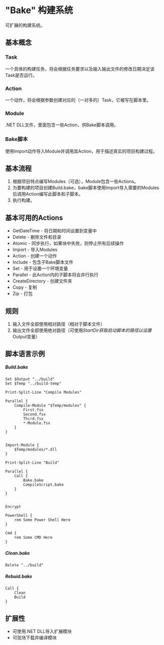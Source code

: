 # "Bake" 构建系统

可扩展的构建系统。

## 基本概念
### Task
一个具体的构建任务，将会根据任务要求以及输入输出文件的修改日期决定该Task是否运行。

### Action
一个动作，将会根据参数创建对应的（一对多的）Task，它被写在脚本里。

### Module
.NET DLL文件，里面包含一些Action，供Bake脚本调用。

### Bake脚本
使用Import动作导入Module并调用其Action，用于描述真实的项目构建过程。

## 基本流程

1. 根据项目特点编写Modules（可选），Module包含一些Actions。
2. 为要构建的项目创建Build.bake，bake脚本使用Import导入需要的Modules后调用Action编写此脚本和子脚本。
3. 执行构建。

## 基本可用的Actions
* GetDateTime - 将日期和时间设置到变量中
* Delete - 删除文件和目录
* Atomic - 同步执行，如果块中失败，则停止所有后续操作
* Import - 导入Modules
* Action - 创建一个动作
* Include - 包含子Bake脚本文件
* Set - 用于设置一个环境变量
* Parallel - 此Action内的子脚本将会并行执行
* CreateDirectory - 创建文件夹
* Copy - 复制
* Zip - 打包

## 规则
1. 输入文件全部使用相对路径（相对于脚本文件）
2. 输出文件全部使用绝对路径（可使用$StartDir获取启动脚本的路径以设置$Output变量）

## 脚本语言示例

##### Build.bake

```
Set $Output "../build"
Set $Temp "../build-temp"

Print-Split-Line "Compile Modules"

Parallel {
    Compile-Module "$Temp/modules" {
        First.fsx
        Second.fsx
        Third.fsx
        *-Module.fsx
    }
}


Import-Module {
    $Temp/modules/*.dll
}

Print-Split-Line "Build"

Parallel {
    Call {
        Bake.bake
        CompileScript.bake
    }
}


Encrypt

PowerShell {
    rem Some Power Shell Here
}

Cmd {
    rem Some CMD Here
}
```

##### Clean.bake
```
Delete "../build"
```

##### Rebuid.bake
```
Call {
    Clean
    Build
}
```

## 扩展性
* 可使用.NET DLL导入扩展模块
* 可现场下载并编译模块
